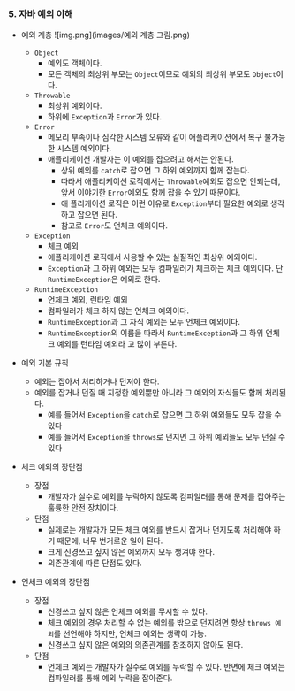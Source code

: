 ### 5. 자바 예외 이해
* 예외 계층
  ![img.png](images/예외 계층 그림.png)
  * `Object` 
    * 예외도 객체이다. 
    * 모든 객체의 최상위 부모는 `Object`이므로 예외의 최상위 부모도 `Object`이다.
  * `Throwable`
    * 최상위 예외이다. 
    * 하위에 `Exception`과 `Error`가 있다.
  * `Error`
    * 메모리 부족이나 심각한 시스템 오류와 같이 애플리케이션에서 복구 불가능한 시스템 예외이다. 
    * 애플리케이션 개발자는 이 예외를 잡으려고 해서는 안된다. 
      * 상위 예외를 `catch`로 잡으면 그 하위 예외까지 함께 잡는다. 
      * 따라서 애플리케이션 로직에서는 `Throwable`예외도 잡으면 안되는데, 앞서 이야기한 `Error`예외도 함께 잡을 수 있기 때문이다. 
      * 애 플리케이션 로직은 이런 이유로 `Exception`부터 필요한 예외로 생각하고 잡으면 된다. 
      * 참고로 `Error`도 언체크 예외이다. 
  * `Exception`
    * 체크 예외 
    * 애플리케이션 로직에서 사용할 수 있는 실질적인 최상위 예외이다. 
    * `Exception`과 그 하위 예외는 모두 컴파일러가 체크하는 체크 예외이다. 단 `RuntimeException`은
      예외로 한다.
  * `RuntimeException`
    * 언체크 예외, 런타임 예외 
    * 컴파일러가 체크 하지 않는 언체크 예외이다. 
    * `RuntimeException`과 그 자식 예외는 모두 언체크 예외이다. 
    * `RuntimeException`의 이름을 따라서 `RuntimeException`과 그 하위 언체크 예외를 런타임 예외라
        고 많이 부른다.


* 예외 기본 규칙
  * 예외는 잡아서 처리하거나 던져야 한다.
  * 예외를 잡거나 던질 때 지정한 예외뿐만 아니라 그 예외의 자식들도 함께 처리된다.
    * 예를 들어서 `Exception`을 `catch`로 잡으면 그 하위 예외들도 모두 잡을 수 있다
    * 예를 들어서 `Exception`을 `throws`로 던지면 그 하위 예외들도 모두 던질 수 있다


* 체크 예외의 장단점
  * 장점
    * 개발자가 실수로 예외를 누락하지 않도록 컴파일러를 통해 문제를 잡아주는 훌륭한 안전 장치이다.
  * 단점
    * 실제로는 개발자가 모든 체크 예외를 반드시 잡거나 던지도록 처리해야 하기 때문에, 너무 번거로운 일이 된다.
    * 크게 신경쓰고 싶지 않은 예외까지 모두 챙겨야 한다.
    * 의존관계에 따른 단점도 있다.


* 언체크 예외의 장단점
  * 장점
    * 신경쓰고 싶지 않은 언체크 예외를 무시할 수 있다.
    * 체크 예외의 경우 처리할 수 없는 예외를 밖으로 던지려면 항상 `throws 예외`를 선언해야 하지만, 언체크 예외는 생략이 가능.
    * 신경쓰고 싶지 않은 예외의 의존관계를 참조하지 않아도 된다.
  * 단점
    * 언체크 예외는 개발자가 실수로 예외를 누락할 수 있다. 반면에 체크 예외는 컴파일러를 통해 예외 누락을 잡아준다.